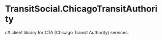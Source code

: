 # TransitSocial.ChicagoTransitAuthority
c# client library for CTA (Chicago Transit Authority) services.
